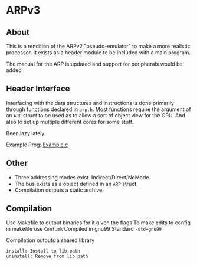ARPv3
=============

About
-------------

This is a rendition of the ARPv2 "pseudo-emulator" to make a more realistic
processor. It exists as a header module to be included with a main program.

The manual for the ARP is updated and support for peripherals would be added

Header Interface
----------------
Interfacing with the data structures and instructions is done primarily through functions declared
in `arp.h`. Most functions require the argument of an `ARP` struct to be used as to allow a sort of
object view for the CPU. And also to set up multiple different cores for some stuff.

Been lazy lately

Example Prog:
[Example.c](src/uTests/example.c)

Other
-------------
* Three addressing modes exist. Indirect/Direct/NoMode.
* The bus exists as a object defined in an `ARP` struct.
* Compilation outputs a static archive.


Compilation
-------------
Use Makefile to output binaries for it given the flags
To make edits to config in makefile use `Conf.mk`
Compiled in gnu99 Standard `-std=gnu99`

Compilation outputs a shared library
```
install: Install to lib path
uninstall: Remove from lib path

```
